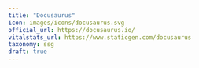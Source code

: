 ```yaml
---
title: "Docusaurus"
icon: images/icons/docusaurus.svg
official_url: https://docusaurus.io/
vitalstats_url: https://www.staticgen.com/docusaurus
taxonomy: ssg
draft: true
---
```


